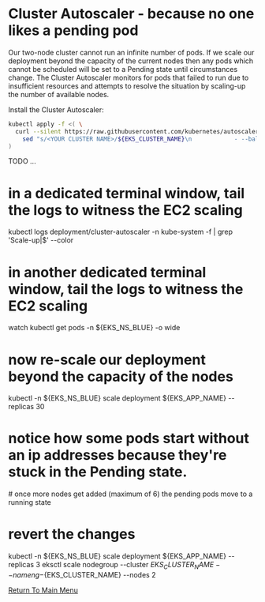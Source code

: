 # Cluster Autoscaler - because no one likes a pending pod

Our two-node cluster cannot run an infinite number of pods.
If we scale our deployment beyond the capacity of the current nodes then any pods which cannot be scheduled will be set to a Pending state until circumstances change.
The Cluster Autoscaler monitors for pods that failed to run due to insufficient resources and attempts to resolve the situation by scaling-up the number of available nodes.

Install the Cluster Autoscaler:
```bash
kubectl apply -f <( \
  curl --silent https://raw.githubusercontent.com/kubernetes/autoscaler/master/cluster-autoscaler/cloudprovider/aws/examples/cluster-autoscaler-autodiscover.yaml | \
    sed "s/<YOUR CLUSTER NAME>/${EKS_CLUSTER_NAME}\n            - --balance-similar-node-groups\n            - --skip-nodes-with-system-pods=false/g" \
)
```

TODO ...

# in a dedicated terminal window, tail the logs to witness the EC2 scaling
kubectl logs deployment/cluster-autoscaler -n kube-system -f | grep 'Scale-up\|$' --color

# in another dedicated terminal window, tail the logs to witness the EC2 scaling
watch kubectl get pods -n ${EKS_NS_BLUE} -o wide

# now re-scale our deployment beyond the capacity of the nodes
kubectl -n ${EKS_NS_BLUE} scale deployment ${EKS_APP_NAME} --replicas 30

# notice how some pods start without an ip addresses because they're stuck in the Pending state.
# once more nodes get added (maximum of 6) the pending pods move to a running state

# revert the changes
kubectl -n ${EKS_NS_BLUE} scale deployment ${EKS_APP_NAME} --replicas 3
eksctl scale nodegroup --cluster ${EKS_CLUSTER_NAME} --name ng-${EKS_CLUSTER_NAME} --nodes 2


[Return To Main Menu](/README.md)
